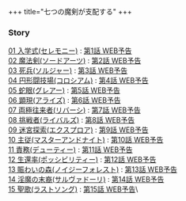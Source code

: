 +++
title="七つの魔剣が支配する"
+++

### Story
[01 入学式(セレモニー)](https://nanatsuma-pr.com/story/01) : [第1話 WEB予告](https://youtu.be/Fqhak8oybWM)\
[02 魔法剣(ソードアーツ)](https://nanatsuma-pr.com/story/02) : [第2話 WEB予告](https://youtu.be/mxffqtvXtWs)\
[03 死兵(ソルジャー)](https://nanatsuma-pr.com/story/03) : [第3話 WEB予告](https://youtu.be/LVUDMBkA25w)\
[04 円形闘技場(コロシアム)](https://nanatsuma-pr.com/story/04) : [第4話 WEB予告](https://youtu.be/UDKEYCKTlLA)\
[05 蛇眼(グレアー)](https://nanatsuma-pr.com/story/05) : [第5話 WEB予告](https://youtu.be/z-ERQ9htMkU)\
[06 顕現(アライズ)](https://nanatsuma-pr.com/story/06) : [第6話 WEB予告](https://youtu.be/RnRM06EW4Ms)\
[07 両極往来者(リバーシ)](https://nanatsuma-pr.com/story/07) : [第7話 WEB予告](https://youtu.be/oSLp7Okdsqs)\
[08 挑戦者(ライバルズ)](https://nanatsuma-pr.com/story/08) : [第8話 WEB予告](https://youtu.be/7xpNxe5QpJE)\
[09 迷宮探索(エクスプロア)](https://nanatsuma-pr.com/story/09) : [第9話 WEB予告](https://youtu.be/nPnN1Z8Izgg)\
[10 主従(マスターアンドナイト)](https://nanatsuma-pr.com/story/10) : [第10話 WEB予告](https://youtu.be/GaY0gn5yvDg)\
[11 責務(デューティー)](https://nanatsuma-pr.com/story/11) : [第11話 WEB予告](https://youtu.be/22GmmRYimKA)\
[12 生還率(ポッシビリティー)](https://nanatsuma-pr.com/story/12) : [第12話 WEB予告](https://youtu.be/c2VezzdCKTA)\
[13 賑わいの森(ノイジーフォレスト)](https://nanatsuma-pr.com/story/13) : [第13話 WEB予告](https://youtu.be/7ccSTxpgZxQ)\
[14 淫魔の末裔(サルヴァドーリ)](https://nanatsuma-pr.com/story/14) : [第14話 WEB予告](https://youtu.be/Rd08WnV4mEo)\
[15 聖歌(ラストソング)](https://nanatsuma-pr.com/story/15) : [第15話 WEB予告](https://youtu.be/Sb10eKsItTk)\
